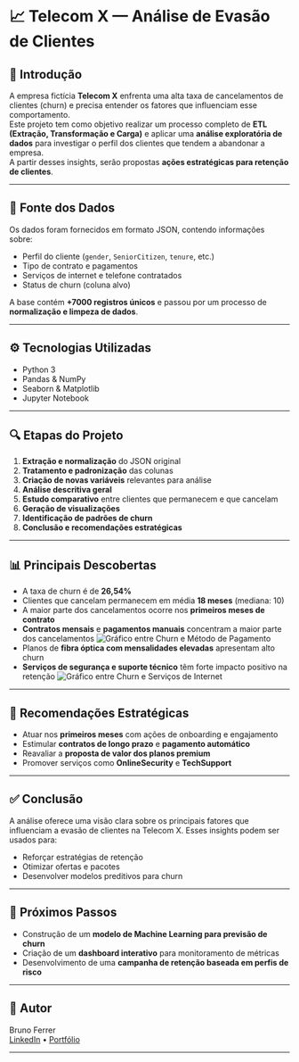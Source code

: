 # 📈 Telecom X — Análise de Evasão de Clientes

## 🧠 Introdução

A empresa fictícia **Telecom X** enfrenta uma alta taxa de cancelamentos de clientes (churn) e precisa entender os fatores que influenciam esse comportamento.  
Este projeto tem como objetivo realizar um processo completo de **ETL (Extração, Transformação e Carga)** e aplicar uma **análise exploratória de dados** para investigar o perfil dos clientes que tendem a abandonar a empresa.  
A partir desses insights, serão propostas **ações estratégicas para retenção de clientes**.

---

## 💾 Fonte dos Dados

Os dados foram fornecidos em formato JSON, contendo informações sobre:

- Perfil do cliente (`gender`, `SeniorCitizen`, `tenure`, etc.)
- Tipo de contrato e pagamentos
- Serviços de internet e telefone contratados
- Status de churn (coluna alvo)

A base contém **+7000 registros únicos** e passou por um processo de **normalização e limpeza de dados**.

---

## ⚙️ Tecnologias Utilizadas

- Python 3
- Pandas & NumPy
- Seaborn & Matplotlib
- Jupyter Notebook

---

## 🔍 Etapas do Projeto

1. **Extração e normalização** do JSON original
2. **Tratamento e padronização** das colunas
3. **Criação de novas variáveis** relevantes para análise
4. **Análise descritiva geral**
5. **Estudo comparativo** entre clientes que permanecem e que cancelam
6. **Geração de visualizações**
7. **Identificação de padrões de churn**
8. **Conclusão e recomendações estratégicas**

---

## 📊 Principais Descobertas

- A taxa de churn é de **26,54%**
- Clientes que cancelam permanecem em média **18 meses** (mediana: 10)
- A maior parte dos cancelamentos ocorre nos **primeiros meses de contrato**
- **Contratos mensais** e **pagamentos manuais** concentram a maior parte dos cancelamentos
![Gráfico entre Churn e Método de Pagamento](images/grafico_churn_metodo_pagamento.png)
- Planos de **fibra óptica com mensalidades elevadas** apresentam alto churn
- **Serviços de segurança e suporte técnico** têm forte impacto positivo na retenção
![Gráfico entre Churn e Serviços de Internet](images/grafico_churn_servicos_internet.png)
---

## 🧩 Recomendações Estratégicas

- Atuar nos **primeiros meses** com ações de onboarding e engajamento
- Estimular **contratos de longo prazo** e **pagamento automático**
- Reavaliar a **proposta de valor dos planos premium**
- Promover serviços como **OnlineSecurity** e **TechSupport**

---

## ✅ Conclusão

A análise oferece uma visão clara sobre os principais fatores que influenciam a evasão de clientes na Telecom X. Esses insights podem ser usados para:

- Reforçar estratégias de retenção
- Otimizar ofertas e pacotes
- Desenvolver modelos preditivos para churn

---

## 🔮 Próximos Passos

- Construção de um **modelo de Machine Learning para previsão de churn**
- Criação de um **dashboard interativo** para monitoramento de métricas
- Desenvolvimento de uma **campanha de retenção baseada em perfis de risco**

---

## 📎 Autor

Bruno Ferrer  
[LinkedIn](https://www.linkedin.com/in/bruno-ferrer-49566230/) • [Portfólio](https://github.com/B-Ferrer)

---

